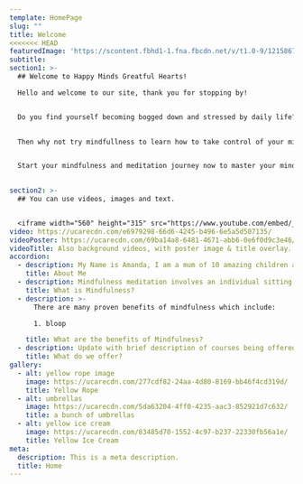 ```yaml
---
template: HomePage
slug: ""
title: Welcome
<<<<<<< HEAD
featuredImage: 'https://scontent.fbhd1-1.fna.fbcdn.net/v/t1.0-9/121586746_116307053577249_6734447398446841568_o.jpg?_nc_cat=109&ccb=2&_nc_sid=e3f864&_nc_ohc=gNOnyvQtyJ8AX_rH1T5&_nc_ht=scontent.fbhd1-1.fna&oh=0d46c035c5bde07b91996b9a6b7137af&oe=60295FA4'
subtitle: 
section1: >-
  ## Welcome to Happy Minds Greatful Hearts!

  Hello and welcome to our site, thank you for stopping by!


  Do you find yourself becoming bogged down and stressed by daily life?

  
  Then why not try mindfullness to learn how to take control of your mind?


  Start your mindfulness and meditation journey now to master your mind, live in the present and become more confident in yourself and your abilities.

  
section2: >-
  ## You can use videos, images and text.


  <iframe width="560" height="315" src="https://www.youtube.com/embed/_m2CHvfVK5I" frameborder="0" allow="accelerometer; autoplay; clipboard-write; encrypted-media; gyroscope; picture-in-picture" allowfullscreen></iframe>
video: https://ucarecdn.com/e6979298-66d6-4245-b496-6e5a5d507135/
videoPoster: https://ucarecdn.com/69ba14a8-6481-4671-abb6-0e6f0d9c3e46/
videoTitle: Also background videos, with poster image & title overlay.
accordion:
  - description: My Name is Amanda, I am a mum of 10 amazing children and I began my journey into mindfullness and meditation 2 years ago. I practice meditation everyday and have a passion for spreading my joy with others. 
    title: About Me
  - description: Mindfulness meditation involves an individual sitting in silence and paying attention to any thoughts, sounds and sensations from breathing or parts of the body, and bringing the mind back whenever it starts to wander.
    title: What is Mindfulness?
  - description: >-
      There are many proven benefits of mindfulness which include:

      1. bloop

    title: What are the benefits of Mindfulness?
  - description: Update with brief description of courses being offered.
    title: What do we offer?
gallery:
  - alt: yellow rope image
    image: https://ucarecdn.com/277cdf82-24aa-4d80-8169-bb46f4cd319d/
    title: Yellow Rope
  - alt: umbrellas
    image: https://ucarecdn.com/5da63204-4ff0-4235-aac3-852921d7c632/
    title: a bunch of umbrellas
  - alt: yellow ice cream
    image: https://ucarecdn.com/83485d70-1552-4c97-b237-22330fb56a1e/
    title: Yellow Ice Cream
meta:
  description: This is a meta description.
  title: Home
---
```

